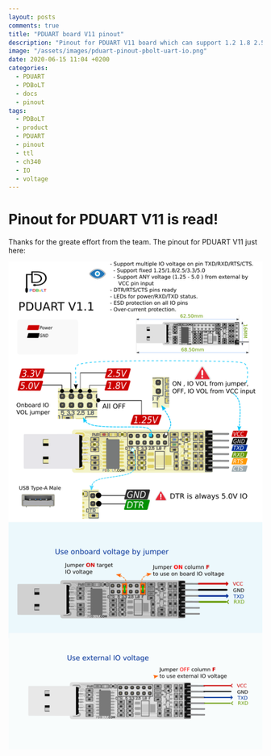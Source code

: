```yaml
---
layout: posts
comments: true
title: "PDUART board V11 pinout"
description: "Pinout for PDUART V11 board which can support 1.2 1.8 2.5.3.3 5.0 and ANY voltage"
image: "/assets/images/pduart-pinout-pbolt-uart-io.png"
date: 2020-06-15 11:04 +0200
categories:
  - PDUART
  - PDBoLT
  - docs
  - pinout
tags:
  - PDBoLT
  - product
  - PDUART
  - pinout
  - ttl
  - ch340
  - IO
  - voltage
---
```




# Pinout for PDUART V11 is read!

Thanks for the greate effort from the team. The pinout for PDUART V11 just here:



![PDUART v11 pinout](/assets/images/pduart-pinout-pbolt-uart-io.png)

